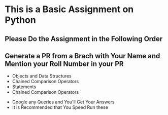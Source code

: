 # This is a Basic Assignment on Python 
## Please Do the Assignment in the Following Order

## Generate a PR from a Brach with Your Name and Mention your Roll Number in your PR
- Objects and Data Structures 
- Chained Comparison Operators 
- Statements 
- Chained Comparison Operators

* Google any Queries and You'll Get Your Answers 
* It is Recommended that You Speed Run these 